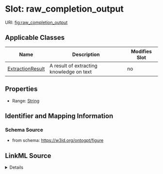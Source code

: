 

# Slot: raw_completion_output

URI: [fig:raw_completion_output](http://w3id.org/ontogpt/figure-templateraw_completion_output)



<!-- no inheritance hierarchy -->





## Applicable Classes

| Name | Description | Modifies Slot |
| --- | --- | --- |
| [ExtractionResult](ExtractionResult.md) | A result of extracting knowledge on text |  no  |







## Properties

* Range: [String](String.md)





## Identifier and Mapping Information







### Schema Source


* from schema: https://w3id.org/ontogpt/figure




## LinkML Source

<details>
```yaml
name: raw_completion_output
from_schema: https://w3id.org/ontogpt/figure
rank: 1000
alias: raw_completion_output
owner: ExtractionResult
domain_of:
- ExtractionResult
range: string

```
</details>